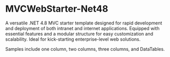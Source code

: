# MVCWebStarter-Net48
A versatile .NET 4.8 MVC starter template designed for rapid development and deployment of both intranet and internet applications. Equipped with essential features and a modular structure for easy customization and scalability. Ideal for kick-starting enterprise-level web solutions.

Samples include one column, two columns, three columns, and DataTables.
